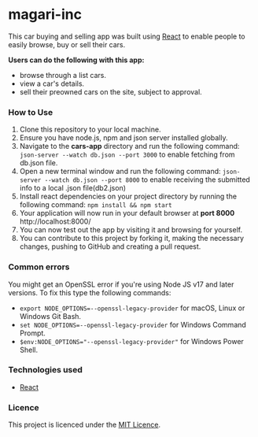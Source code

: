# magari-inc
This car buying and selling app was built using [React](https://react.dev/) to enable people to easily browse, buy or sell their cars.

**Users can do the following with this app:**
- browse through a list cars.
- view a car's details.
- sell their preowned cars on the site, subject to approval.

### How to Use
1. Clone this repository to your local machine. 
2. Ensure you have node.js, npm and json server installed globally. 
3. Navigate to the **cars-app** directory and run the following command: `json-server --watch db.json --port 3000` to enable fetching from db.json file. 
4. Open a new terminal window and run the following command: `json-server --watch db.json --port 8000` to enable receiving the submitted info to a local .json file(db2.json)
5. Install react dependencies on your project directory by running the following command: `npm install && npm start` 
6. Your application will now run in your default browser at **port 8000** http://localhost:8000/
7. You can now test out the app by visiting it and browsing for yourself.
8. You can contribute to this project by forking it, making the necessary changes, pushing to GitHub and creating a pull request. 

### Common errors
You might get an OpenSSL error if you're using Node JS v17 and later versions. To fix this type the following commands: 
- `export NODE_OPTIONS=--openssl-legacy-provider` for macOS, Linux or Windows Git Bash.
- `set NODE_OPTIONS=--openssl-legacy-provider` for Windows Command Prompt.
- `$env:NODE_OPTIONS="--openssl-legacy-provider"` for Windows Power Shell.

### Technologies used 
- [React](https://react.dev/)

### Licence
This project is licenced under the [MIT Licence](https://github.com/kev065/cars-app/blob/main/LICENSE/).

